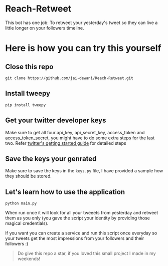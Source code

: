 # Reach-Retweet
This bot has one job: To retweet your yesterday's tweet so they can live a little longer on your followers timeline. 

# Here is how you can try this yourself 

## Close this repo 
```
git clone https://github.com/jai-dewani/Reach-Retweet.git
```
## Install tweepy 
```
pip install tweepy
```
## Get your twitter developer keys
Make sure to get all four api_key, api_secret_key, access_token and access_token_secret, you might have to do some extra steps for the last two. Refer [twitter's getting started guide](https://developer.twitter.com/en/docs/twitter-api/getting-started/guide) for detailed steps 

## Save the keys your genrated 
Make sure to save the keys in the `keys.py` file, I have provided a sample how they should be stored. 

## Let's learn how to use the application
```
python main.py
```
When run once it will look for all your tweeets from yesterday and retweet them as you only (you gave the script your identity by providing those magical credentials).

If you want you can create a service and run this script once everyday so your tweets get the most impressions from your followers and their followers :) 

 > Do give this repo a star, if you loved this small project I made in my weekends!